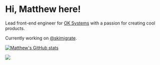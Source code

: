 # Hi, Matthew here!

Lead front-end engineer for [OK Systems](https://okgrade.com/) with a passion for creating cool products.

Currently working on [@skimigrate](https://twitter.com/skimigrate).

[![Matthew's GitHub stats](https://github-readme-stats.vercel.app/api?username=mpsb&count_private=true&theme=dracula)](https://github.com/anuraghazra/github-readme-stats)

![](https://komarev.com/ghpvc/?username=mpsb)
